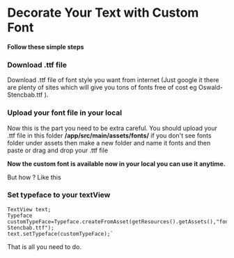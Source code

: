 # **Decorate Your Text with Custom Font**

**Follow these simple steps**

### **Download .ttf file** 
Download .ttf file of  font style you want from internet (Just google it there are plenty of sites which will give you tons of fonts free of cost eg Oswald-Stencbab.ttf ).

### **Upload your font file in your local**
Now this is the part you need to be extra careful. You should upload your .ttf file in this folder
**/app/src/main/assets/fonts/**
if you don't see fonts folder under assets then make a new folder and name it fonts and then paste or drag and drop your .ttf file 

**Now the custom font is available now in your local you can use it anytime.** 

But how ?
Like this 
### **Set typeface to your textView**
  
    TextView text;     
    Typeface customTypeFace=Typeface.createFromAsset(getResources().getAssets(),"fonts/Oswald-Stencbab.ttf");
    text.setTypeface(customTypeFace);`

That is all you need to do.
